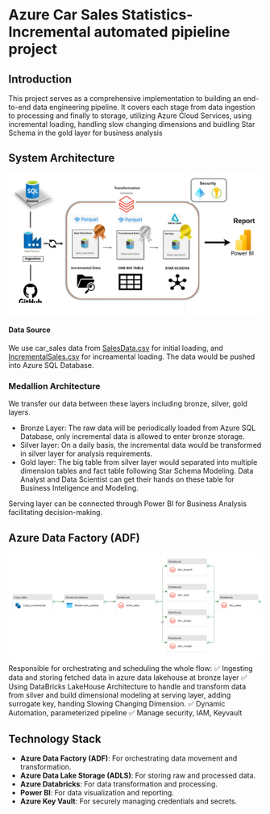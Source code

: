 # Azure Car Sales Statistics-Incremental automated pipieline project

## Introduction
This project serves as a comprehensive implementation to building an end-to-end data engineering pipeline. It covers each stage from data ingestion to processing and finally to storage, utilizing Azure Cloud Services, using incremental loading, handling slow changing dimensions and buidling Star Schema in the gold layer for business analysis


## System Architecture
![System Architecture](https://github.com/maihuy-dataguy/Azure-dimensional-modeling-car-sales/blob/main/pics/overflow.png)

#### Data Source 
We use car_sales data from [SalesData.csv](https://github.com/maihuy-dataguy/Azure-dimensional-modeling-car-sales/blob/main/Raw%20Data/SalesData.csv) for initial loading, and [IncrementalSales.csv](https://github.com/maihuy-dataguy/Azure-dimensional-modeling-car-sales/blob/main/Raw%20Data/IncrementalSales.csv) for increamental loading. The data would be pushed into Azure SQL Database.

### Medallion Architecture
We transfer our data between these layers including bronze, silver, gold layers.
- Bronze Layer: The raw data will be periodically loaded from Azure SQL Database, only incremental data is allowed to enter bronze storage.
- Silver layer: On a daily basis, the incremental data would be transformed in silver layer for analysis requirements.
- Gold layer: The big table from silver layer would separated into multiple dimension tables and fact table following Star Schema Modeling. Data Analyst and Data Scientist can get their hands on these table for Business Inteligence and Modeling.

Serving layer can be connected through Power BI for Business Analysis facilitating decision-making.


## Azure Data Factory (ADF)
![System Architecture](https://github.com/maihuy-dataguy/Azure-dimensional-modeling-car-sales/blob/main/pics/ETL.png)
Responsible for orchestrating and scheduling the whole flow:
  ✅ Ingesting data and storing fetched data in azure data lakehouse at bronze layer
  ✅ Using DataBricks LakeHouse Architecture to handle and transform data from silver and build dimensional modeling at serving layer, adding surrogate key, handing Slowing Changing Dimension. 
  ✅ Dynamic Automation, parameterized pipeline
  ✅ Manage security, IAM, Keyvault 



## Technology Stack
- **Azure Data Factory (ADF)**: For orchestrating data movement and transformation.
- **Azure Data Lake Storage (ADLS)**: For storing raw and processed data.
- **Azure Databricks**: For data transformation and processing.
- **Power BI**: For data visualization and reporting.
- **Azure Key Vault**: For securely managing credentials and secrets.

